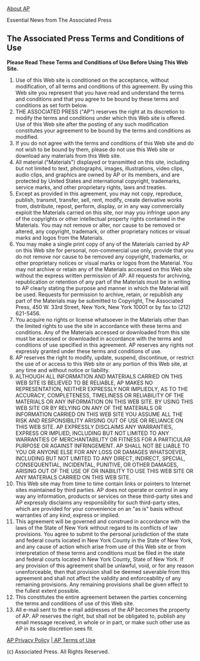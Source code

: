 <!-- [Associated Press][0] -->

[About AP][1]   
  
  

  
[][2]

Essential News from The Associated Press

## The Associated Press Terms and Conditions of Use
**Please Read These Terms and Conditions of Use Before Using This Web Site.**

1.  Use of this Web site is conditioned on the acceptance, without modification, of all terms and conditions of this agreement. By using this Web site you represent that you have read and understand the terms and conditions and that you agree to be bound by these terms and conditions as set forth below.
1.  THE ASSOCIATED PRESS ("AP") reserves the right at its discretion to modify the terms and conditions under which this Web site is offered. Use of this Web site after the posting of any such modification constitutes your agreement to be bound by the terms and conditions as modified.
1.  If you do not agree with the terms and conditions of this Web site and do not wish to be bound by them, please do not use this Web site or download any materials from this Web site.
1.  All material ("Materials") displayed or transmitted on this site, including but not limited to text, photographs, images, illustrations, video clips, audio clips, and graphics are owned by AP or its members, and are protected by United States and international copyright, trademarks, service marks, and other proprietary rights, laws and treaties.
1.  Except as provided in this agreement, you may not copy, reproduce, publish, transmit, transfer, sell, rent, modify, create derivative works from, distribute, repost, perform, display, or in any way commercially exploit the Materials carried on this site, nor may you infringe upon any of the copyrights or other intellectual property rights contained in the Materials. You may not remove or alter, nor cause to be removed or altered, any copyright, trademark, or other proprietary notices or visual marks and logos from the Materials.
1.  You may make a single print copy of any of the Materials carried by AP on this Web site for personal, non-commercial use only, provide that you do not remove nor cause to be removed any copyright, trademarks, or other proprietary notices or visual marks or logos from the Material. You may not archive or retain any of the Materials accessed on this Web site without the express written permission of AP. All requests for archiving, republication or retention of any part of the Materials must be in writing to AP clearly stating the purpose and manner in which the Material will be used. Requests for permission to archive, retain, or republish any part of the Materials may be submitted to Copyright, The Associated Press, 450 W. 33rd Street, New York, New York 10001 or by fax to (212) 621-5456\.
1.  You acquire no rights or license whatsoever in the Materials other than the limited rights to use the site in accordance with these terms and conditions. Any of the Materials accessed or downloaded from this site must be accessed or downloaded in accordance with the terms and conditions of use specified in this agreement. AP reserves any rights not expressly granted under these terms and conditions of use.
1.  AP reserves the right to modify, update, suspend, discontinue, or restrict the use of or access to this Web site or any portion of this Web site, at any time and without notice or liability.
1.  ALTHOUGH ALL INFORMATION AND MATERIALS CARRIED ON THIS WEB SITE IS BELIEVED TO BE RELIABLE, AP MAKES NO REPRESENTATION, NEITHER EXPRESSLY NOR IMPLIEDLY, AS TO THE ACCURACY, COMPLETENESS, TIMELINESS OR RELIABILITY OF THE MATERIALS OR ANY INFORMATION ON THIS WEB SITE. BY USING THIS WEB SITE OR BY RELYING ON ANY OF THE MATERIALS OR INFORMATION CARRIED ON THIS WEB SITE YOU ASSUME ALL THE RISK AND RESPONSIBILITY ARISING OUT OF USE OR RELIANCE ON THIS WEB SITE. AP EXPRESSLY DISCLAIMS ANY WARRANTIES, EXPRESS OR IMPLIED, INCLUDING BUT NOT LIMITED TO ANY WARRANTIES OF MERCHANTABILITY OR FITNESS FOR A PARTICULAR PURPOSE OR AGAINST INFRINGEMENT. AP SHALL NOT BE LIABLE TO YOU OR ANYONE ELSE FOR ANY LOSS OR DAMAGES WHATSOEVER, INCLUDING BUT NOT LIMITED TO ANY DIRECT, INDIRECT, SPECIAL, CONSEQUENTIAL, INCIDENTAL, PUNITIVE, OR OTHER DAMAGES, ARISING OUT OF THE USE OF OR INABILITY TO USE THIS WEB SITE OR ANY MATERIALS CARRIED ON THIS WEB SITE.
1.  This Web site may from time to time contain links or pointers to Internet sites maintained by third parties. AP does not operate or control in any way any information, products or services on these third-party sites and AP expressly disclaims any responsibility for such third-party sites, which are provided for your convenience on an "as is" basis without warranties of any kind, express or implied.
1.  This agreement will be governed and construed in accordance with the laws of the State of New York without regard to its conflicts of law provisions. You agree to submit to the personal jurisdiction of the state and federal courts located in New York County in the State of New York, and any cause of action which arise from use of this Web site or from interpretation of these terms and conditions must be filed in the state and federal courts located in New York County, State of New York. If any provision of this agreement shall be unlawful, void, or for any reason unenforceable, then that provision shall be deemed severable from this agreement and shall not affect the validity and enforceability of any remaining provisions. Any remaining provisions shall be given effect to the fullest extent possible.
1.  This constitutes the entire agreement between the parties concerning the terms and conditions of use of this Web site.
1.  All e-mail sent to the e-mail addresses of the AP becomes the property of AP. AP reserves the right, but shall not be obligated to, publish any email message received, in whole or in part, or make such other use as AP in its sole discretion sees fit.
    

  
  
  
[AP Privacy Policy][3] [| AP Terms of Use][4] 

  
  
  
  
  
  
  
(c)  Associated Press. All Rights Reserved. 



[0]: http://hosted2.ap.org/APDEFAULT/terms
[1]: http://www.ap.org "About AP"
[2]: http://hosted2.ap.org "Associated Press"
[3]: http://hosted2.ap.org/APDEFAULT/Privacy
[4]: http://hosted2.ap.org/APDEFAULT/Terms
